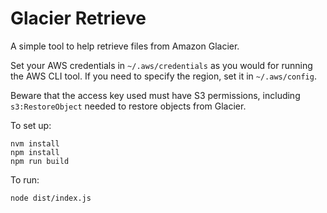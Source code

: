 
# Glacier Retrieve

A simple tool to help retrieve files from Amazon Glacier.

Set your AWS credentials in `~/.aws/credentials` as you would for running the AWS CLI tool. If you need to specify the region, set it in `~/.aws/config`.

Beware that the access key used must have S3 permissions, including `s3:RestoreObject` needed to restore objects from Glacier.

To set up:

```
nvm install
npm install
npm run build
```

To run:

```
node dist/index.js
```
